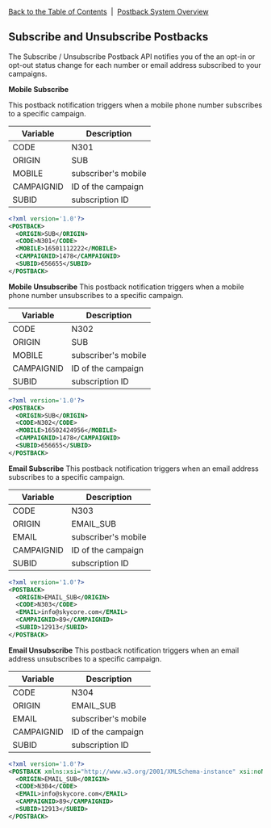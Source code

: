 <a href="/1.3/README.md">Back to the Table of Contents</a>&nbsp;&nbsp;|&nbsp;&nbsp;<a href="/1.3/CONTENTS/POSTBACKS/POSTBACK_SYSTEM_OVERVIEW.md">Postback System Overview</a>

<h2>Subscribe and Unsubscribe Postbacks</h2>

The Subscribe / Unsubscribe Postback API notifies you of the an opt-in or opt-out status change for each number or email address subscribed to your campaigns. 

<a name="MobileSub"><strong>Mobile Subscribe</strong></a>

This postback notification triggers when a mobile phone number subscribes to a specific campaign.

| Variable | Description |
| -------- | ----------- |
| CODE | N301|
| ORIGIN | SUB | 
| MOBILE | subscriber's mobile |
| CAMPAIGNID | ID of the campaign |
| SUBID | subscription ID |

```xml
<?xml version='1.0'?>
<POSTBACK>
  <ORIGIN>SUB</ORIGIN>
  <CODE>N301</CODE>
  <MOBILE>16501112222</MOBILE>
  <CAMPAIGNID>1478</CAMPAIGNID>
  <SUBID>656655</SUBID>
</POSTBACK>
```

<a name="MobileUnsub"><strong>Mobile Unsubscribe</strong></a>
This postback notification triggers when a mobile phone number unsubscribes to a specific campaign.

| Variable | Description |
| -------- | ----------- |
| CODE | N302 |
| ORIGIN | SUB | 
| MOBILE | subscriber's mobile |
| CAMPAIGNID | ID of the campaign |
| SUBID | subscription ID |

```xml
<?xml version='1.0'?>
<POSTBACK>
  <ORIGIN>SUB</ORIGIN>
  <CODE>N302</CODE>
  <MOBILE>16502424956</MOBILE>
  <CAMPAIGNID>1478</CAMPAIGNID>
  <SUBID>656655</SUBID>
</POSTBACK>
```

<a name="EmailSub"><strong>Email Subscribe</strong></a>
This postback notification triggers when an email address subscribes to a specific campaign.</p>

| Variable | Description |
| -------- | ----------- |
| CODE | N303 |
| ORIGIN | EMAIL_SUB | 
| EMAIL | subscriber's mobile |
| CAMPAIGNID | ID of the campaign |
| SUBID | subscription ID |

```xml
<?xml version='1.0'?>
<POSTBACK>
  <ORIGIN>EMAIL_SUB</ORIGIN>
  <CODE>N303</CODE>
  <EMAIL>info@skycore.com</EMAIL>
  <CAMPAIGNID>89</CAMPAIGNID>
  <SUBID>12913</SUBID>
</POSTBACK>
```

<a name="EmailUnsub"><strong>Email Unsubscribe</strong></a>
This postback notification triggers when an email address unsubscribes to a specific campaign.</p>

| Variable | Description |
| -------- | ----------- |
| CODE | N304 |
| ORIGIN | EMAIL_SUB | 
| EMAIL | subscriber's mobile |
| CAMPAIGNID | ID of the campaign |
| SUBID | subscription ID |

```xml
<?xml version='1.0'?>
<POSTBACK xmlns:xsi="http://www.w3.org/2001/XMLSchema-instance" xsi:noNamespaceSchemaLocation ="https://www.skycore.com/platform/platform/schema/pass-postback.xsd">
  <ORIGIN>EMAIL_SUB</ORIGIN>
  <CODE>N304</CODE>
  <EMAIL>info@skycore.com</EMAIL>
  <CAMPAIGNID>89</CAMPAIGNID>
  <SUBID>12913</SUBID>
</POSTBACK>
```
